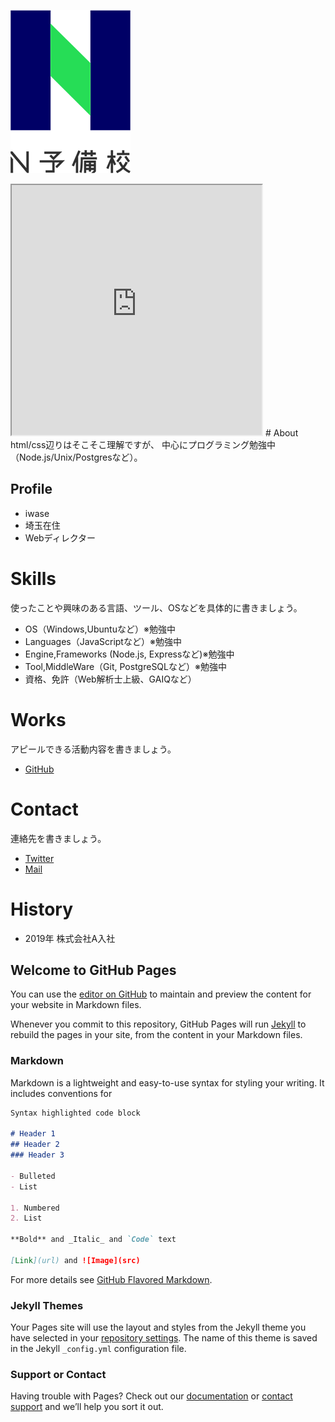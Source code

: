 ![プロフィール写真](478b4cf1-private.png)

<iframe src="https://www.openprocessing.org/sketch/1074469/embed/" width="400" height="400"></iframe>
# About
html/css辺りはそこそこ理解ですが、
中心にプログラミング勉強中（Node.js/Unix/Postgresなど）。

## Profile
- iwase
- 埼玉在住
- Webディレクター

# Skills
使ったことや興味のある言語、ツール、OSなどを具体的に書きましょう。
- OS（Windows,Ubuntuなど）※勉強中
- Languages（JavaScriptなど）※勉強中
- Engine,Frameworks (Node.js, Expressなど)※勉強中
- Tool,MiddleWare（Git, PostgreSQLなど）※勉強中
- 資格、免許（Web解析士上級、GAIQなど）

# Works
アピールできる活動内容を書きましょう。
- [GitHub](https://hiroshiiwase.github.io/)

# Contact
連絡先を書きましょう。
- [Twitter](TwitterプロフィールのURL)
- [Mail](mailto:hiroshi_iwase@bita.jp)

# History
- 2019年 株式会社A入社

## Welcome to GitHub Pages

You can use the [editor on GitHub](https://github.com/hiroshiiwase/hiroshiiwase.github.io/edit/main/index.md) to maintain and preview the content for your website in Markdown files.

Whenever you commit to this repository, GitHub Pages will run [Jekyll](https://jekyllrb.com/) to rebuild the pages in your site, from the content in your Markdown files.

### Markdown

Markdown is a lightweight and easy-to-use syntax for styling your writing. It includes conventions for

```markdown
Syntax highlighted code block

# Header 1
## Header 2
### Header 3

- Bulleted
- List

1. Numbered
2. List

**Bold** and _Italic_ and `Code` text

[Link](url) and ![Image](src)
```

For more details see [GitHub Flavored Markdown](https://guides.github.com/features/mastering-markdown/).

### Jekyll Themes

Your Pages site will use the layout and styles from the Jekyll theme you have selected in your [repository settings](https://github.com/hiroshiiwase/hiroshiiwase.github.io/settings). The name of this theme is saved in the Jekyll `_config.yml` configuration file.

### Support or Contact

Having trouble with Pages? Check out our [documentation](https://docs.github.com/categories/github-pages-basics/) or [contact support](https://support.github.com/contact) and we’ll help you sort it out.

